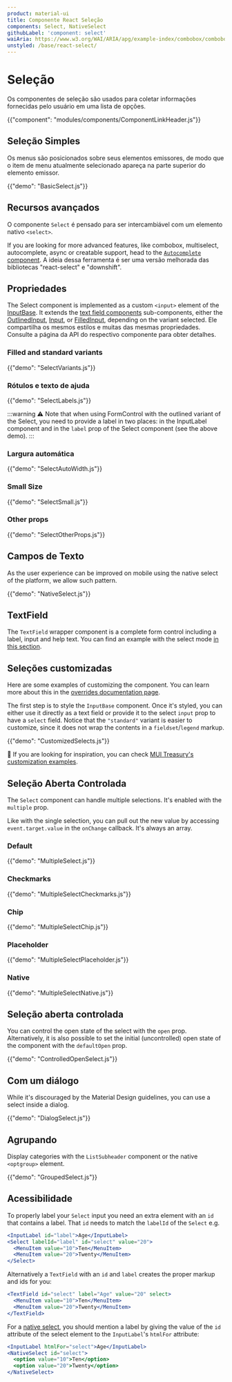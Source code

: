 ```yaml
---
product: material-ui
title: Componente React Seleção
components: Select, NativeSelect
githubLabel: 'component: select'
waiAria: https://www.w3.org/WAI/ARIA/apg/example-index/combobox/combobox-select-only.html
unstyled: /base/react-select/
---
```


# Seleção

<p class="description">Os componentes de seleção são usados para coletar informações fornecidas pelo usuário em uma lista de opções.</p>

{{"component": "modules/components/ComponentLinkHeader.js"}}

## Seleção Simples

Os menus são posicionados sobre seus elementos emissores, de modo que o item de menu atualmente selecionado apareça na parte superior do elemento emissor.

{{"demo": "BasicSelect.js"}}

## Recursos avançados

O componente `Select` é pensado para ser intercambiável com um elemento nativo `<select>`.

If you are looking for more advanced features, like combobox, multiselect, autocomplete, async or creatable support, head to the [`Autocomplete` component](/material-ui/react-autocomplete/). A ideia dessa ferramenta é ser uma versão melhorada das bibliotecas "react-select" e "downshift".

## Propriedades

The Select component is implemented as a custom `<input>` element of the [InputBase](/material-ui/api/input-base/). It extends the [text field components](/material-ui/react-text-field/) sub-components, either the [OutlinedInput](/material-ui/api/outlined-input/), [Input](/material-ui/api/input/), or [FilledInput](/material-ui/api/filled-input/), depending on the variant selected. Ele compartilha os mesmos estilos e muitas das mesmas propriedades. Consulte a página da API do respectivo componente para obter detalhes.

### Filled and standard variants

{{"demo": "SelectVariants.js"}}

### Rótulos e texto de ajuda

{{"demo": "SelectLabels.js"}}

:::warning ⚠ Note that when using FormControl with the outlined variant of the Select, you need to provide a label in two places: in the InputLabel component and in the `label` prop of the Select component (see the above demo). :::

### Largura automática

{{"demo": "SelectAutoWidth.js"}}

### Small Size

{{"demo": "SelectSmall.js"}}

### Other props

{{"demo": "SelectOtherProps.js"}}

## Campos de Texto

As the user experience can be improved on mobile using the native select of the platform, we allow such pattern.

{{"demo": "NativeSelect.js"}}

## TextField

The `TextField` wrapper component is a complete form control including a label, input and help text. You can find an example with the select mode [in this section](/material-ui/react-text-field/#select).

## Seleções customizadas

Here are some examples of customizing the component. You can learn more about this in the [overrides documentation page](/material-ui/customization/how-to-customize/).

The first step is to style the `InputBase` component. Once it's styled, you can either use it directly as a text field or provide it to the select `input` prop to have a `select` field. Notice that the `"standard"` variant is easier to customize, since it does not wrap the contents in a `fieldset`/`legend` markup.

{{"demo": "CustomizedSelects.js"}}

🎨 If you are looking for inspiration, you can check [MUI Treasury's customization examples](https://mui-treasury.com/styles/select/).

## Seleção Aberta Controlada

The `Select` component can handle multiple selections. It's enabled with the `multiple` prop.

Like with the single selection, you can pull out the new value by accessing `event.target.value` in the `onChange` callback. It's always an array.

### Default

{{"demo": "MultipleSelect.js"}}

### Checkmarks

{{"demo": "MultipleSelectCheckmarks.js"}}

### Chip

{{"demo": "MultipleSelectChip.js"}}

### Placeholder

{{"demo": "MultipleSelectPlaceholder.js"}}

### Native

{{"demo": "MultipleSelectNative.js"}}

## Seleção aberta controlada

You can control the open state of the select with the `open` prop. Alternatively, it is also possible to set the initial (uncontrolled) open state of the component with the `defaultOpen` prop.

{{"demo": "ControlledOpenSelect.js"}}

## Com um diálogo

While it's discouraged by the Material Design guidelines, you can use a select inside a dialog.

{{"demo": "DialogSelect.js"}}

## Agrupando

Display categories with the `ListSubheader` component or the native `<optgroup>` element.

{{"demo": "GroupedSelect.js"}}

## Acessibilidade

To properly label your `Select` input you need an extra element with an `id` that contains a label. That `id` needs to match the `labelId` of the `Select` e.g.

```jsx
<InputLabel id="label">Age</InputLabel>
<Select labelId="label" id="select" value="20">
  <MenuItem value="10">Ten</MenuItem>
  <MenuItem value="20">Twenty</MenuItem>
</Select>
```

Alternatively a `TextField` with an `id` and `label` creates the proper markup and ids for you:

```jsx
<TextField id="select" label="Age" value="20" select>
  <MenuItem value="10">Ten</MenuItem>
  <MenuItem value="20">Twenty</MenuItem>
</TextField>
```

For a [native select](#native-select), you should mention a label by giving the value of the `id` attribute of the select element to the `InputLabel`'s `htmlFor` attribute:

```jsx
<InputLabel htmlFor="select">Age</InputLabel>
<NativeSelect id="select">
  <option value="10">Ten</option>
  <option value="20">Twenty</option>
</NativeSelect>
```
